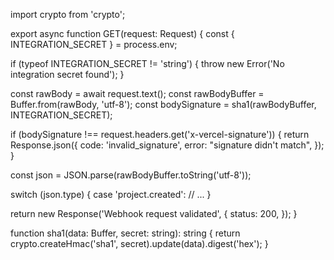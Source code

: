 import crypto from 'crypto';
 
export async function GET(request: Request) {
  const { INTEGRATION_SECRET } = process.env;
 
  if (typeof INTEGRATION_SECRET != 'string') {
    throw new Error('No integration secret found');
  }
 
  const rawBody = await request.text();
  const rawBodyBuffer = Buffer.from(rawBody, 'utf-8');
  const bodySignature = sha1(rawBodyBuffer, INTEGRATION_SECRET);
 
  if (bodySignature !== request.headers.get('x-vercel-signature')) {
    return Response.json({
      code: 'invalid_signature',
      error: "signature didn't match",
    });
  }
 
  const json = JSON.parse(rawBodyBuffer.toString('utf-8'));
 
  switch (json.type) {
    case 'project.created':
    // ...
  }
 
  return new Response('Webhook request validated', {
    status: 200,
  });
}
 
function sha1(data: Buffer, secret: string): string {
  return crypto.createHmac('sha1', secret).update(data).digest('hex');
}